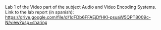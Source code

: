 Lab 1 of the Video part of the subject Audio and Video Encoding Systems.\
Link to the lab report (in spanish): https://drive.google.com/file/d/1dFDb6FFAEjDfHKl-psuaW5QPT8009c-N/view?usp=sharing
